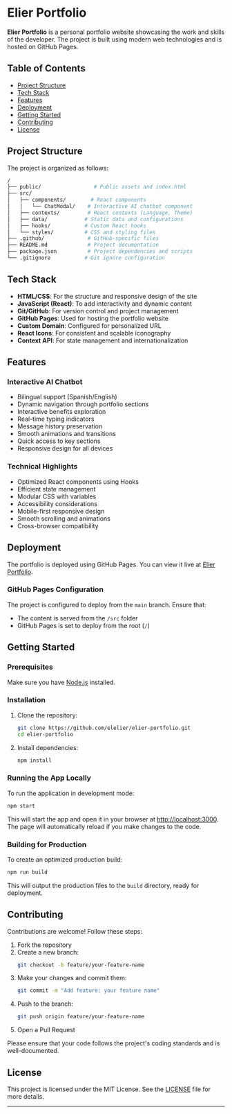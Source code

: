 # Elier Portfolio

**Elier Portfolio** is a personal portfolio website showcasing the work and skills of the developer. The project is built using modern web technologies and is hosted on GitHub Pages.

## Table of Contents

- [Project Structure](#project-structure)
- [Tech Stack](#tech-stack)
- [Features](#features)
- [Deployment](#deployment)
- [Getting Started](#getting-started)
- [Contributing](#contributing)
- [License](#license)

## Project Structure

The project is organized as follows:

```bash
/
├── public/                 # Public assets and index.html
├── src/
│   ├── components/        # React components
│   │   └── ChatModal/    # Interactive AI chatbot component
│   ├── contexts/         # React contexts (Language, Theme)
│   ├── data/            # Static data and configurations
│   ├── hooks/           # Custom React hooks
│   └── styles/          # CSS and styling files
├── .github/              # GitHub-specific files
├── README.md             # Project documentation
├── package.json          # Project dependencies and scripts
└── .gitignore           # Git ignore configuration
```

## Tech Stack

- **HTML/CSS**: For the structure and responsive design of the site
- **JavaScript (React)**: To add interactivity and dynamic content
- **Git/GitHub**: For version control and project management
- **GitHub Pages**: Used for hosting the portfolio website
- **Custom Domain**: Configured for personalized URL
- **React Icons**: For consistent and scalable iconography
- **Context API**: For state management and internationalization

## Features

### Interactive AI Chatbot
- Bilingual support (Spanish/English)
- Dynamic navigation through portfolio sections
- Interactive benefits exploration
- Real-time typing indicators
- Message history preservation
- Smooth animations and transitions
- Quick access to key sections
- Responsive design for all devices

### Technical Highlights
- Optimized React components using Hooks
- Efficient state management
- Modular CSS with variables
- Accessibility considerations
- Mobile-first responsive design
- Smooth scrolling and animations
- Cross-browser compatibility

## Deployment

The portfolio is deployed using GitHub Pages. You can view it live at [Elier Portfolio](https://elelier.github.io/elier-portfolio).

### GitHub Pages Configuration

The project is configured to deploy from the `main` branch. Ensure that:

- The content is served from the `/src` folder
- GitHub Pages is set to deploy from the root (`/`)

## Getting Started

### Prerequisites

Make sure you have [Node.js](https://nodejs.org/) installed.

### Installation

1. Clone the repository:
    ```bash
    git clone https://github.com/elelier/elier-portfolio.git
    cd elier-portfolio
    ```

2. Install dependencies:
    ```bash
    npm install
    ```

### Running the App Locally

To run the application in development mode:

```bash
npm start
```

This will start the app and open it in your browser at [http://localhost:3000](http://localhost:3000). The page will automatically reload if you make changes to the code.

### Building for Production

To create an optimized production build:

```bash
npm run build
```

This will output the production files to the `build` directory, ready for deployment.

## Contributing

Contributions are welcome! Follow these steps:

1. Fork the repository
2. Create a new branch:
    ```bash
    git checkout -b feature/your-feature-name
    ```
3. Make your changes and commit them:
    ```bash
    git commit -m "Add feature: your feature name"
    ```
4. Push to the branch:
    ```bash
    git push origin feature/your-feature-name
    ```
5. Open a Pull Request

Please ensure that your code follows the project's coding standards and is well-documented.

## License

This project is licensed under the MIT License. See the [LICENSE](LICENSE) file for more details.

---